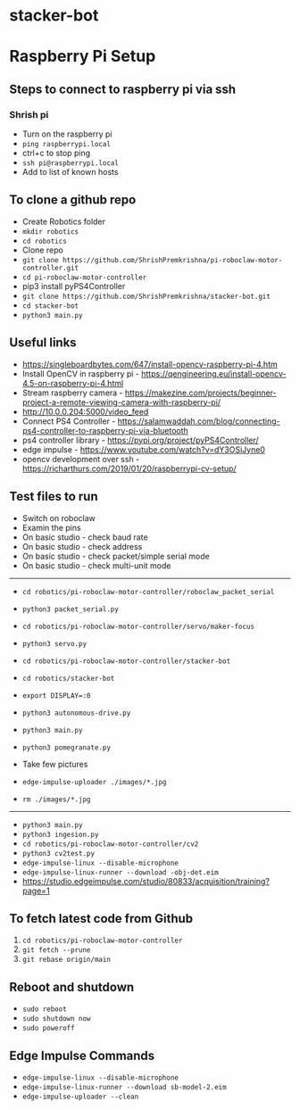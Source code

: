 # stacker-bot

# Raspberry Pi Setup

## Steps to connect to raspberry pi via ssh

### Shrish pi
- Turn on the raspberry pi
- `ping raspberrypi.local` 
- ctrl+c to stop ping
- `ssh pi@raspberrypi.local` 
- Add to list of known hosts

## To clone a github repo
- Create Robotics folder
- `mkdir robotics`
- `cd robotics`
- Clone repo
- `git clone https://github.com/ShrishPremkrishna/pi-roboclaw-motor-controller.git`
- `cd pi-roboclaw-motor-controller`
- pip3 install pyPS4Controller
- `git clone https://github.com/ShrishPremkrishna/stacker-bot.git`
- `cd stacker-bot`
- `python3 main.py`

## Useful links 
- https://singleboardbytes.com/647/install-opencv-raspberry-pi-4.htm
- Install OpenCV in raspberry pi - https://qengineering.eu/install-opencv-4.5-on-raspberry-pi-4.html
- Stream raspberry camera - https://makezine.com/projects/beginner-project-a-remote-viewing-camera-with-raspberry-pi/
- http://10.0.0.204:5000/video_feed
- Connect PS4 Controller - https://salamwaddah.com/blog/connecting-ps4-controller-to-raspberry-pi-via-bluetooth
- ps4 controller library - https://pypi.org/project/pyPS4Controller/
- edge impulse - https://www.youtube.com/watch?v=dY3OSiJyne0
- opencv development over ssh - https://richarthurs.com/2019/01/20/raspberrypi-cv-setup/

## Test files to run
- Switch on roboclaw
- Examin the pins
- On basic studio - check baud rate
- On basic studio - check address
- On basic studio - check packet/simple serial mode
- On basic studio - check multi-unit mode

-----

- `cd robotics/pi-roboclaw-motor-controller/roboclaw_packet_serial`
- `python3 packet_serial.py`
- `cd robotics/pi-roboclaw-motor-controller/servo/maker-focus`
- `python3 servo.py`
- `cd robotics/pi-roboclaw-motor-controller/stacker-bot`

- `cd robotics/stacker-bot`
- `export DISPLAY=:0`
- `python3 autonomous-drive.py`

- `python3 main.py`
- `python3 pomegranate.py`
- Take few pictures
- `edge-impulse-uploader ./images/*.jpg`
- `rm ./images/*.jpg`

------

- `python3 main.py`
- `python3 ingesion.py`
- `cd robotics/pi-roboclaw-motor-controller/cv2`
- `python3 cv2test.py`
- `edge-impulse-linux --disable-microphone`
- `edge-impulse-linux-runner --download -obj-det.eim`
- https://studio.edgeimpulse.com/studio/80833/acquisition/training?page=1

## To fetch latest code from Github
1. `cd robotics/pi-roboclaw-motor-controller`
2. `git fetch --prune`
3. `git rebase origin/main`

## Reboot and shutdown
- `sudo reboot`
- `sudo shutdown now`
- `sudo poweroff`

## Edge Impulse Commands
- `edge-impulse-linux --disable-microphone`
- `edge-impulse-linux-runner --download sb-model-2.eim`
- `edge-impulse-uploader --clean`



